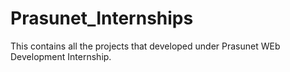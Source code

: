 # Prasunet_Internships
This contains all the projects that developed under Prasunet WEb Development Internship.
